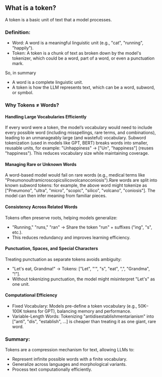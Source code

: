 ## What is a token?

A token is a basic unit of text that a model processes.

### Definition:

- Word: A word is a meaningful linguistic unit (e.g., "cat", "running", "happily").
- Token: A token is a chunk of text as broken down by the model's tokenizer, which could be a word, part of a word, or even a punctuation mark.

So, in summary

- A word is a complete linguistic unit.
- A token is how the LLM represents text, which can be a word, subword, or symbol.

### Why Tokens ≠ Words?

#### Handling Large Vocabularies Efficiently

If every word were a token, the model’s vocabulary would need to include every possible word (including misspellings, rare terms, and combinations), leading to an unmanageably large (and wasteful) vocabulary. Subword tokenization (used in models like GPT, BERT) breaks words into smaller, reusable units, for example: "Unhappiness" → ["Un", "happiness"] (reuses "happiness"). This reduces vocabulary size while maintaining coverage.

#### Managing Rare or Unknown Words

A word-based model would fail on rare words (e.g., medical terms like "Pneumonoultramicroscopicsilicovolcanoconiosis").Rare words are split into known subword tokens: for example, the above word might tokenize as ["Pneumono", "ultra", "micro", "scopic", "silico", "volcano", "coniosis"]. The model can then infer meaning from familiar pieces.

#### Consistency Across Related Words

Tokens often preserve roots, helping models generalize:

- "Running," "runs," "ran" → Share the token "run" + suffixes ("ing", "s", etc.).
- This reduces redundancy and improves learning efficiency.

#### Punctuation, Spaces, and Special Characters

Treating punctuation as separate tokens avoids ambiguity:

- "Let's eat, Grandma!" → Tokens: ["Let", "'", "s", "eat", ",", "Grandma", "!"].
- Without tokenizing punctuation, the model might misinterpret "Let's" as one unit.

#### Computational Efficiency

- Fixed Vocabulary: Models pre-define a token vocabulary (e.g., 50K–100K tokens for GPT), balancing memory and performance.
- Variable-Length Words: Tokenizing "antidisestablishmentarianism" into ["anti", "dis", "establish", ...] is cheaper than treating it as one giant, rare word.

### Summary:

Tokens are a compression mechanism for text, allowing LLMs to:

- Represent infinite possible words with a finite vocabulary.
- Generalize across languages and morphological variants.
- Process text computationally efficiently.